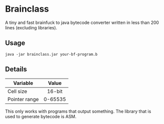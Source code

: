 # Brainclass
A tiny and fast brainfuck to java bytecode converter written in less than 200 lines (excluding libraries).
## Usage
`java -jar brainclass.jar your-bf-program.b`
## Details
| Variable      | Value   | 
| ------------- |:-------:| 
| Cell size     | 16-bit  |
| Pointer range | 0-65535 | 

This only works with programs that output something. The library that is used to generate bytecode is ASM.
